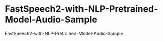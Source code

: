 # FastSpeech2-with-NLP-Pretrained-Model-Audio-Sample
FastSpeech2-with-NLP-Pretrained-Model-Audio-Sample
